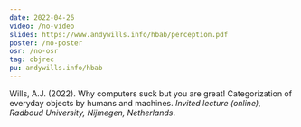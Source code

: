 ```yaml
---
date: 2022-04-26
video: /no-video
slides: https://www.andywills.info/hbab/perception.pdf
poster: /no-poster
osr: /no-osr
tag: objrec
pu: andywills.info/hbab
---
```


Wills, A.J. (2022). Why computers suck but you are great! Categorization of everyday objects by humans and machines. _Invited lecture (online), Radboud University, Nijmegen, Netherlands_.



